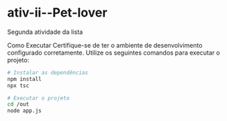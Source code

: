 # ativ-ii--Pet-lover
Segunda atividade da lista

Como Executar
Certifique-se de ter o ambiente de desenvolvimento configurado corretamente. Utilize os seguintes comandos para executar o projeto:
```bash
# Instalar as dependências
npm install
npx tsc

# Executar o projeto
cd /out
node app.js
